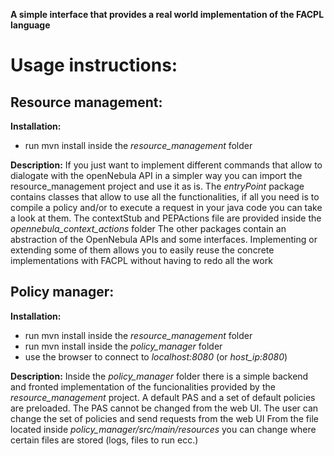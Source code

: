 **A simple interface that provides a real world implementation of the FACPL language**

# Usage instructions:

## Resource management:
**Installation:**
- run mvn install inside the *resource_management* folder

**Description:**
If you just want to implement different commands that allow to dialogate with the openNebula API in a simpler way you can import the resource_management project and use it as is.
The *entryPoint* package contains classes that allow to use all the functionalities, if all you need is to compile a policy and/or to execute a request in your java code you can take a look at them.
The contextStub and PEPActions file are provided inside the *opennebula_context_actions* folder
The other packages contain an abstraction of the OpenNebula APIs and some interfaces.
Implementing or extending some of them allows you to easily reuse the concrete implementations with FACPL without having to redo all the work

## Policy manager:
**Installation:**
- run mvn install inside the *resource_management* folder
- run mvn install inside the *policy_manager* folder
- use the browser to connect to *localhost:8080* (or *host_ip:8080*)

**Description:**
Inside the *policy_manager* folder there is a simple backend and fronted implementation of the funcionalities provided by the *resource_management* project.
A default PAS and a set of default policies are preloaded.
The PAS cannot be changed from the web UI.
The user can change the set of policies and send requests from the web UI
From the file located inside *policy_manager/src/main/resources* you can change where certain files are stored (logs, files to run ecc.)
